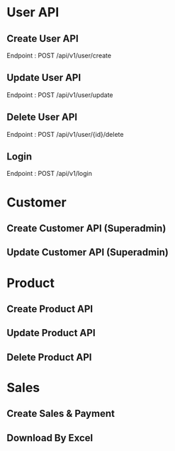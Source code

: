 # User API

## Create User API

Endpoint : POST /api/v1/user/create

## Update User API

Endpoint : POST /api/v1/user/update

## Delete User API

Endpoint : POST /api/v1/user/{id}/delete

## Login

Endpoint : POST /api/v1/login

# Customer

## Create Customer API (Superadmin)

## Update Customer API (Superadmin)

# Product

## Create Product API

## Update Product API

## Delete Product API

# Sales

## Create Sales & Payment

## Download By Excel
